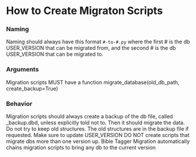 # How to Create Migraton Scripts

### Naming

Naming should always have this format ```#-to-#.py``` where the first # is the db USER_VERSION that can be migrated from, and the second # is the db USER_VERSION that can be migrated to.

### Arguments

Migration scripts MUST have a function migrate_database(old_db_path, create_backup=True)

### Behavior

Migration scripts should always create a backup of the db file, called <oldname>_backup.dbd, unless explicitly told not to.
Then it should migrate the data. Do not try to keep old structures. The old structures are in the backup file if requested.
Make sure to update USER_VERSION
DO NOT create scripts that migrate dbs more than one version up. Bible Tagger Migration automatically chains migration scripts to bring any db to the current version
